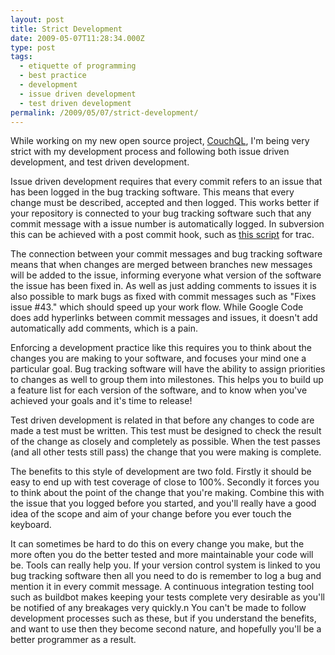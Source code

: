 ```yaml
---
layout: post
title: Strict Development
date: 2009-05-07T11:28:34.000Z
type: post
tags:
  - etiquette of programming
  - best practice
  - development
  - issue driven development
  - test driven development
permalink: /2009/05/07/strict-development/
---
```

While working on my new open source project, <a href="http://code.google.com/p/couchql/">CouchQL</a>, I'm being very strict with my development process and following both issue driven development, and test driven development.

Issue driven development requires that every commit refers to an issue that has been logged in the bug tracking software. This means that every change must be described, accepted and then logged. This works better if your repository is connected to your bug tracking software such that any commit message with a issue number is automatically logged. In subversion this can be achieved with a post commit hook, such as <a href="http://trac.edgewall.org/browser/trunk/contrib/trac-post-commit-hook">this script</a> for trac.

The connection between your commit messages and bug tracking software means that when changes are merged between branches new messages will be added to the issue, informing everyone what version of the software the issue has been fixed in. As well as just adding comments to issues it is also possible to mark bugs as fixed with commit messages such as "Fixes issue #43." which should speed up your work flow. While Google Code does add hyperlinks between commit messages and issues, it doesn't add automatically add comments, which is a pain.

Enforcing a development practice like this requires you to think about the changes you are making to your software, and focuses your mind one a particular goal. Bug tracking software will have the ability to assign priorities to changes as well to group them into milestones. This helps you to build up a feature list for each version of the software, and to know when you've achieved your goals and it's time to release!

Test driven development is related in that before any changes to code are made a test must be written. This test must be designed to check the result of the change as closely and completely as possible. When the test passes (and all other tests still pass) the change that you were making is complete.

The benefits to this style of development are two fold. Firstly it should be easy to end up with test coverage of close to 100%. Secondly it forces you to think about the point of the change that you're making. Combine this with the issue that you logged before you started, and you'll really have a good idea of the scope and aim of your change before you ever touch the keyboard.

It can sometimes be hard to do this on every change you make, but the more often you do the better tested and more maintainable your code will be. Tools can really help you. If your version control system is linked to you bug tracking software then all you need to do is remember to log a bug and mention it in every commit message.  A continuous integration testing tool such as buildbot makes keeping your tests complete very desirable as you'll be notified of any breakages very quickly.n
You can't be made to follow development processes such as these, but if you understand the benefits, and want to use then they become second nature, and hopefully you'll be a better programmer as a result.
